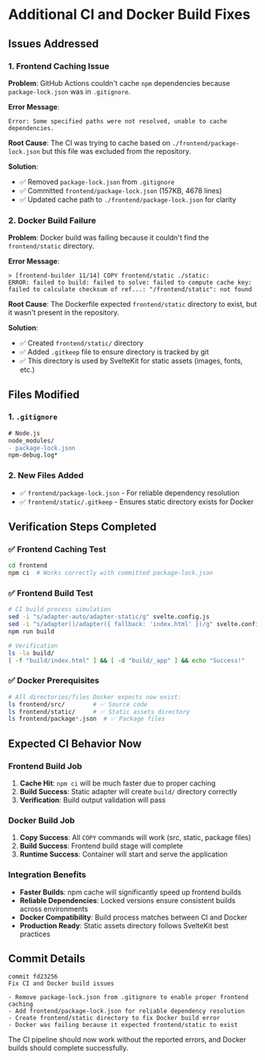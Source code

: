 # Additional CI and Docker Build Fixes

## Issues Addressed

### 1. Frontend Caching Issue
**Problem**: GitHub Actions couldn't cache `npm` dependencies because `package-lock.json` was in `.gitignore`.

**Error Message**:
```
Error: Some specified paths were not resolved, unable to cache dependencies.
```

**Root Cause**: The CI was trying to cache based on `./frontend/package-lock.json` but this file was excluded from the repository.

**Solution**:
- ✅ Removed `package-lock.json` from `.gitignore`
- ✅ Committed `frontend/package-lock.json` (157KB, 4678 lines)
- ✅ Updated cache path to `./frontend/package-lock.json` for clarity

### 2. Docker Build Failure
**Problem**: Docker build was failing because it couldn't find the `frontend/static` directory.

**Error Message**:
```
> [frontend-builder 11/14] COPY frontend/static ./static:
ERROR: failed to build: failed to solve: failed to compute cache key: 
failed to calculate checksum of ref...: "/frontend/static": not found
```

**Root Cause**: The Dockerfile expected `frontend/static` directory to exist, but it wasn't present in the repository.

**Solution**:
- ✅ Created `frontend/static/` directory
- ✅ Added `.gitkeep` file to ensure directory is tracked by git
- ✅ This directory is used by SvelteKit for static assets (images, fonts, etc.)

## Files Modified

### 1. `.gitignore`
```diff
# Node.js
node_modules/
- package-lock.json
npm-debug.log*
```

### 2. New Files Added
- ✅ `frontend/package-lock.json` - For reliable dependency resolution
- ✅ `frontend/static/.gitkeep` - Ensures static directory exists for Docker

## Verification Steps Completed

### ✅ Frontend Caching Test
```bash
cd frontend
npm ci  # Works correctly with committed package-lock.json
```

### ✅ Frontend Build Test  
```bash
# CI build process simulation
sed -i "s/adapter-auto/adapter-static/g" svelte.config.js
sed -i "s/adapter()/adapter({ fallback: 'index.html' })/g" svelte.config.js
npm run build

# Verification
ls -la build/
[ -f "build/index.html" ] && [ -d "build/_app" ] && echo "Success!"
```

### ✅ Docker Prerequisites
```bash
# All directories/files Docker expects now exist:
ls frontend/src/        # ✅ Source code
ls frontend/static/     # ✅ Static assets directory  
ls frontend/package*.json  # ✅ Package files
```

## Expected CI Behavior Now

### Frontend Build Job
1. **Cache Hit**: `npm ci` will be much faster due to proper caching
2. **Build Success**: Static adapter will create `build/` directory correctly
3. **Verification**: Build output validation will pass

### Docker Build Job  
1. **Copy Success**: All `COPY` commands will work (src, static, package files)
2. **Build Success**: Frontend build stage will complete
3. **Runtime Success**: Container will start and serve the application

### Integration Benefits
- **Faster Builds**: npm cache will significantly speed up frontend builds
- **Reliable Dependencies**: Locked versions ensure consistent builds across environments
- **Docker Compatibility**: Build process matches between CI and Docker
- **Production Ready**: Static assets directory follows SvelteKit best practices

## Commit Details
```
commit fd23256
Fix CI and Docker build issues

- Remove package-lock.json from .gitignore to enable proper frontend caching
- Add frontend/package-lock.json for reliable dependency resolution  
- Create frontend/static directory to fix Docker build error
- Docker was failing because it expected frontend/static to exist
```

The CI pipeline should now work without the reported errors, and Docker builds should complete successfully.